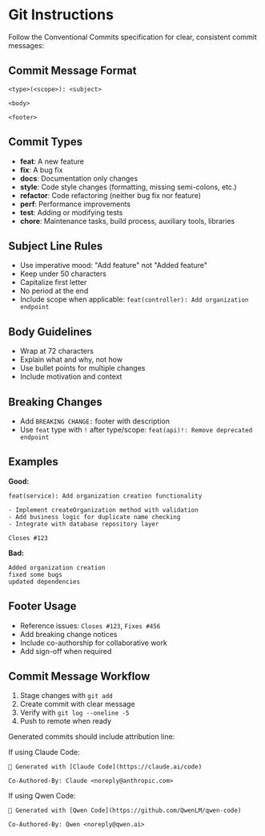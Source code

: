 # Git Instructions

Follow the Conventional Commits specification for clear, consistent commit messages:

## Commit Message Format

```plain
<type>(<scope>): <subject>

<body>

<footer>
```

## Commit Types

- **feat**: A new feature
- **fix**: A bug fix
- **docs**: Documentation only changes
- **style**: Code style changes (formatting, missing semi-colons, etc.)
- **refactor**: Code refactoring (neither bug fix nor feature)
- **perf**: Performance improvements
- **test**: Adding or modifying tests
- **chore**: Maintenance tasks, build process, auxiliary tools, libraries

## Subject Line Rules

- Use imperative mood: "Add feature" not "Added feature"
- Keep under 50 characters
- Capitalize first letter
- No period at the end
- Include scope when applicable: `feat(controller): Add organization endpoint`

## Body Guidelines

- Wrap at 72 characters
- Explain what and why, not how
- Use bullet points for multiple changes
- Include motivation and context

## Breaking Changes

- Add `BREAKING CHANGE:` footer with description
- Use `feat` type with `!` after type/scope: `feat(api)!: Remove deprecated endpoint`

## Examples

**Good:**

```plain
feat(service): Add organization creation functionality

- Implement createOrganization method with validation
- Add business logic for duplicate name checking
- Integrate with database repository layer

Closes #123
```

**Bad:**

```plain
Added organization creation
fixed some bugs
updated dependencies
```

## Footer Usage

- Reference issues: `Closes #123`, `Fixes #456`
- Add breaking change notices
- Include co-authorship for collaborative work
- Add sign-off when required

## Commit Message Workflow

1. Stage changes with `git add`
2. Create commit with clear message
3. Verify with `git log --oneline -5`
4. Push to remote when ready

Generated commits should include attribution line:

If using Claude Code:

```plain
🤖 Generated with [Claude Code](https://claude.ai/code)

Co-Authored-By: Claude <noreply@anthropic.com>
```

If using Qwen Code:

```plain
🤖 Generated with [Qwen Code](https://github.com/QwenLM/qwen-code)

Co-Authored-By: Qwen <noreply@qwen.ai>
```
